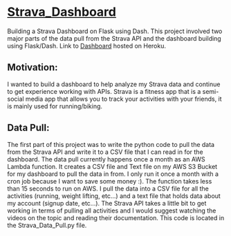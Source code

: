 # [Strava_Dashboard](https://strava-grant-culp-plotly.herokuapp.com/)
Building a Strava Dashboard on Flask using Dash. This project involved two major parts of the data pull from the Strava API and the dashboard building using Flask/Dash. Link to [Dashboard](https://strava-grant-culp-plotly.herokuapp.com/) hosted on Heroku.

## Motivation:
I wanted to build a dashboard to help analyze my Strava data and continue to get experience working with APIs. Strava is a fitness app that is a semi-social media app that allows you to track your activities with your friends, it is mainly used for running/biking.

## Data Pull:
The first part of this project was to write the python code to pull the data from the Strava API and write it to a CSV file that I can read in for the dashboard. The data pull currently happens once a month as an AWS Lambda function. It creates a CSV file and Text file on my AWS S3 Bucket for my dashboard to pull the data in from. I only run it once a month with a cron job because I want to save some money :). The function takes less than 15 seconds to run on AWS. I pull the data into a CSV file for all the activities (running, weight lifting, etc...) and a text file that holds data about my account (signup date, etc...). The Strava API takes a little bit to get working in terms of pulling all activities and I would suggest watching the videos on the topic and reading their documentation. This code is located in the Strava_Data_Pull.py file.
